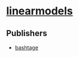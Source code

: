 # [linearmodels](https://pypi.org/project/linearmodels)



## Publishers
- [bashtage](https://pypi.org/user/bashtage)

